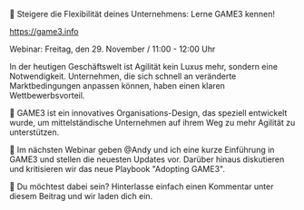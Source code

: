 🚀 Steigere die Flexibilität deines Unternehmens: Lerne GAME3 kennen!

  

https://game3.info

  

Webinar: Freitag, den 29. November / 11:00 - 12:00 Uhr

  

In der heutigen Geschäftswelt ist Agilität kein Luxus mehr, sondern eine Notwendigkeit. Unternehmen, die sich schnell an veränderte Marktbedingungen anpassen können, haben einen klaren Wettbewerbsvorteil. 

  

🔹 GAME3 ist ein innovatives Organisations-Design, das speziell entwickelt wurde, um mittelständische Unternehmen auf ihrem Weg zu mehr Agilität zu unterstützen. 

  

🔹 Im nächsten Webinar geben @Andy und ich eine kurze Einführung in GAME3 und stellen die neuesten Updates vor. Darüber hinaus diskutieren und kritisieren wir das neue Playbook "Adopting GAME3".

  

🚀 Du möchtest dabei sein? Hinterlasse einfach einen Kommentar unter diesem Beitrag und wir laden dich ein.